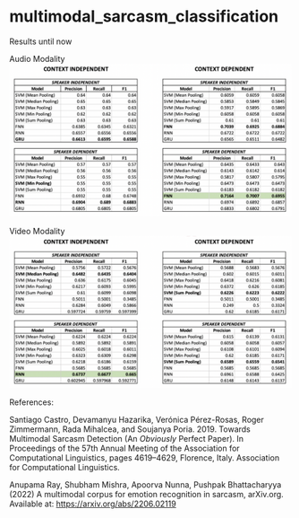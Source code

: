 # multimodal_sarcasm_classification

Results until now

Audio Modality 
![Audio Modality Results](images/audio.png)

Video Modality 
![Video Modality Results](images/video.png)


References:

Santiago Castro, Devamanyu Hazarika, Verónica Pérez-Rosas, Roger Zimmermann, Rada Mihalcea, and Soujanya Poria. 2019. Towards Multimodal Sarcasm Detection (An _Obviously_ Perfect Paper). In Proceedings of the 57th Annual Meeting of the Association for Computational Linguistics, pages 4619–4629, Florence, Italy. Association for Computational Linguistics.

Anupama Ray, Shubham Mishra, Apoorva Nunna, Pushpak Bhattacharyya (2022) A multimodal corpus for emotion recognition in sarcasm, arXiv.org. Available at: https://arxiv.org/abs/2206.02119
